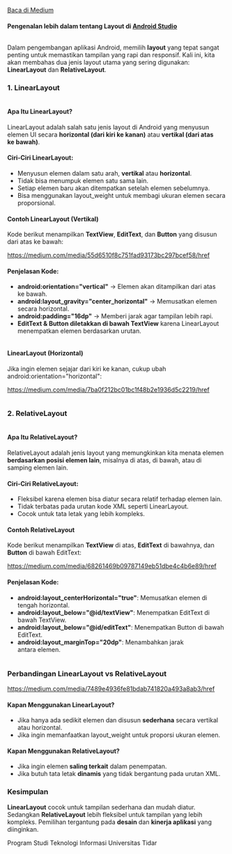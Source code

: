 <!--START_SECTION:medium-->
[Baca di Medium](https://medium.com/@dikaelsaputra/mengenal-linearlayout-dan-relativelayout-di-android-studio-700bbf5a0b62?source=rss-272e0aace4a6------2)

<h4>Pengenalan lebih dalam tentang Layout di <a href="https://medium.com/u/d792307836a1">Android Studio</a></h4><figure><img alt="" src="https://cdn-images-1.medium.com/max/768/1*5KwiurYGiPovt8VOMhuwoQ.png" /></figure><p>Dalam pengembangan aplikasi Android, memilih <strong>layout</strong> yang tepat sangat penting untuk memastikan tampilan yang rapi dan responsif. Kali ini, kita akan membahas dua jenis layout utama yang sering digunakan: <strong>LinearLayout</strong> dan <strong>RelativeLayout</strong>.</p><h3>1. LinearLayout</h3><figure><img alt="" src="https://cdn-images-1.medium.com/max/768/1*BK7utp2BuWWMOvzKfCN0Jw.png" /></figure><h4>Apa Itu LinearLayout?</h4><p>LinearLayout adalah salah satu jenis layout di Android yang menyusun elemen UI secara <strong>horizontal (dari kiri ke kanan)</strong> atau <strong>vertikal (dari atas ke bawah)</strong>.</p><h4>Ciri-Ciri LinearLayout:</h4><ul><li>Menyusun elemen dalam satu arah, <strong>vertikal</strong> atau <strong>horizontal</strong>.</li><li>Tidak bisa menumpuk elemen satu sama lain.</li><li>Setiap elemen baru akan ditempatkan setelah elemen sebelumnya.</li><li>Bisa menggunakan layout_weight untuk membagi ukuran elemen secara proporsional.</li></ul><h4>Contoh LinearLayout (Vertikal)</h4><p>Kode berikut menampilkan <strong>TextView</strong>, <strong>EditText</strong>, dan <strong>Button</strong> yang disusun dari atas ke bawah:</p><a href="https://medium.com/media/55d6510f8c751fad93173bc297bcef58/href">https://medium.com/media/55d6510f8c751fad93173bc297bcef58/href</a><h4>Penjelasan Kode:</h4><ul><li><strong>android:orientation="vertical"</strong> → Elemen akan ditampilkan dari atas ke bawah.</li><li><strong>android:layout_gravity="center_horizontal"</strong> → Memusatkan elemen secara horizontal.</li><li><strong>android:padding="16dp"</strong> → Memberi jarak agar tampilan lebih rapi.</li><li><strong>EditText & </strong><strong>Button diletakkan di bawah </strong><strong>TextView</strong> karena LinearLayout menempatkan elemen berdasarkan urutan.</li></ul><figure><img alt="" src="https://cdn-images-1.medium.com/max/769/1*3jBzxx5XsjO9PLMRwDvoEg.png" /></figure><h4>LinearLayout (Horizontal)</h4><p>Jika ingin elemen sejajar dari kiri ke kanan, cukup ubah android:orientation="horizontal":</p><a href="https://medium.com/media/7ba0f212bc01bc1f48b2e1936d5c2219/href">https://medium.com/media/7ba0f212bc01bc1f48b2e1936d5c2219/href</a><figure><img alt="" src="https://cdn-images-1.medium.com/max/769/1*lqmSxH1dO6jnptDIWpfB8A.png" /></figure><h3>2. RelativeLayout</h3><figure><img alt="" src="https://cdn-images-1.medium.com/max/768/1*hRj6HbTaHAH2sbmwvi0G-w.png" /></figure><h4>Apa Itu RelativeLayout?</h4><p>RelativeLayout adalah jenis layout yang memungkinkan kita menata elemen <strong>berdasarkan posisi elemen lain</strong>, misalnya di atas, di bawah, atau di samping elemen lain.</p><h4>Ciri-Ciri RelativeLayout:</h4><ul><li>Fleksibel karena elemen bisa diatur secara relatif terhadap elemen lain.</li><li>Tidak terbatas pada urutan kode XML seperti LinearLayout.</li><li>Cocok untuk tata letak yang lebih kompleks.</li></ul><h4>Contoh RelativeLayout</h4><p>Kode berikut menampilkan <strong>TextView</strong> di atas, <strong>EditText</strong> di bawahnya, dan <strong>Button</strong> di bawah EditText:</p><a href="https://medium.com/media/68261469b09787149eb51dbe4c4b6e89/href">https://medium.com/media/68261469b09787149eb51dbe4c4b6e89/href</a><h4>Penjelasan Kode:</h4><ul><li><strong>android:layout_centerHorizontal="true"</strong>: Memusatkan elemen di tengah horizontal.</li><li><strong>android:layout_below="@id/textView"</strong>: Menempatkan EditText di bawah TextView.</li><li><strong>android:layout_below="@id/editText"</strong>: Menempatkan Button di bawah EditText.</li><li><strong>android:layout_marginTop="20dp"</strong>: Menambahkan jarak antara elemen.</li></ul><figure><img alt="" src="https://cdn-images-1.medium.com/max/762/1*4R9Tptdtml4_cerJ4JTA8g.png" /></figure><h3>Perbandingan LinearLayout vs RelativeLayout</h3><a href="https://medium.com/media/7489e4936fe81bdab741820a493a8ab3/href">https://medium.com/media/7489e4936fe81bdab741820a493a8ab3/href</a><h4>Kapan Menggunakan LinearLayout?</h4><ul><li>Jika hanya ada sedikit elemen dan disusun <strong>sederhana</strong> secara vertikal atau horizontal.</li><li>Jika ingin memanfaatkan layout_weight untuk proporsi ukuran elemen.</li></ul><h4>Kapan Menggunakan RelativeLayout?</h4><ul><li>Jika ingin elemen <strong>saling terkait</strong> dalam penempatan.</li><li>Jika butuh tata letak <strong>dinamis</strong> yang tidak bergantung pada urutan XML.</li></ul><h3>Kesimpulan</h3><p><strong>LinearLayout</strong> cocok untuk tampilan sederhana dan mudah diatur. Sedangkan <strong>RelativeLayout</strong> lebih fleksibel untuk tampilan yang lebih kompleks. Pemilihan tergantung pada <strong>desain</strong> dan <strong>kinerja aplikasi</strong> yang diinginkan.</p><p>Program Studi Teknologi Informasi Universitas Tidar</p><img alt="" height="1" src="https://medium.com/_/stat?event=post.clientViewed&referrerSource=full_rss&postId=700bbf5a0b62" width="1" />
<!--END_SECTION:medium-->
